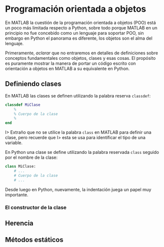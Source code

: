 ﻿# Programación orientada a objetos

En MATLAB la cuestión de la programación orientada a objetos (POO) está un poco más limitada respecto a Python, sobre 
todo porque MATLAB en un principio no fue concebido como un lenguaje para soportar POO, sin embargo en Python 
el panorama es diferente, los objetos son el alma del lenguaje.

Primeramente, *aclarar* que no entraremos en detalles de definiciones sobre conceptos fundamentales como 
objetos, clases y esas cosas. El propósito es puramente mostrar la manera de portar un código escrito con 
orientación a objetos en MATLAB a su equivalente en Python.

## Definiendo clases

En MATLAB las clases se definen utilizando la palabra reserva `classdef`:

```matlab
classdef MiClase
	%
	% Cuerpo de la clase
	%
end
```

I> Extraño que no se utilice la palabra `class` en MATLAB para definir una clase, pero recuerde que 
I> esta se usa para identificar el tipo de una variable.

En Python una clase se define utilizando la palabra reservada `class` seguido por el nombre de la clase: 

```python
class MiClase:
	# ...
	# Cuerpo de la clase
	# ...
```

Desde luego en Python, nuevamente, la indentación juega un papel muy importante.

### El constructor de la clase




## Herencia


## Métodos estáticos
